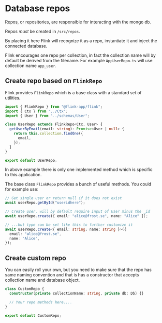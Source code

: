 # Database repos

Repos, or repositories, are responsible for interacting with the mongo db.

Repos _must_ be created in `/src/repos`.

By placing it here Flink will recognize it as a repo, instantiate it and inject the connected database.

Flink encourages one repo per collection, in fact the collection name will by default be derived from the filename. For example `AppUserRepo.ts` will use collection name `app_user`.

## Create repo based on `FlinkRepo`

Flink provides `FlinkRepo` which is a base class with a standard set of utilities.

```typescript
import { FlinkRepo } from "@flink-app/flink";
import { Ctx } from "../Ctx";
import { User } from "../schemas/User";

class UserRepo extends FlinkRepo<Ctx, User> {
  getUserByEmail(email: string): Promise<User | null> {
    return this.collection.findOne({
      email,
    });
  }
}

export default UserRepo;
```

In above example there is only one implemented method which is specific to this application.

The base class `FlinkRepo` provides a bunch of useful methods. You could for example use:

```typescript
// Get single user or return null if it does not exist
await userRepo.getById("useridhere");

// Create user, will by default require input of User minus the _id
await userRepo.create({ email: "alice@frost.se", name: "Alice" });

// ...but type can be set like this to further customize it
await userRepo.create<{ email: string; name: string }>({
  email: "alice@frost.se",
  name: "Alice",
});
```

## Create custom repo

You can easily roll your own, but you need to make sure that the repo has same naming convention and that is has a constructor that accepts collection name and database object.

```typescript
class CustomRepo {
  constructor(private collectionName: string, private db: Db) {}

  // Your repo methods here....
}

export default CustomRepo;
```
